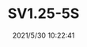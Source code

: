 ﻿---
layout: post 
title: SV1.25-5S
overview: 
series: 
part_number: 0518-1
thumb_img: 
small_img: static/202105/518-20210530.jpg
date: 2021/5/30 10:22:41
---



